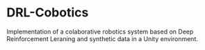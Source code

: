 # DRL-Cobotics
Implementation of a colaborative robotics system based on Deep Reinforcement Leraning and synthetic data in a Unity environment.
